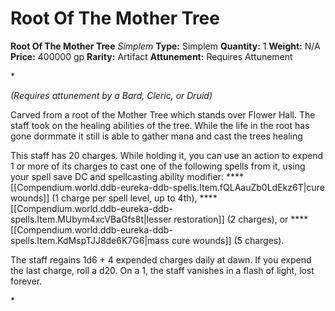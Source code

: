 # Root Of The Mother Tree

**Root Of The Mother Tree**
_Simplem_
**Type:** Simplem
**Quantity:** 1
**Weight:** N/A
**Price:** 400000 gp
**Rarity:** Artifact
**Attunement:** Requires Attunement

*<div class="item-attunement"><i>(Requires attunement by a Bard, Cleric, or Druid)</i><p>Carved from a root of the Mother Tree which stands over Flower Hall. The staff took on the healing abilities of the tree. While the life in the root has gone dormmate it still is able to gather mana and cast the trees healing

This staff has 20 charges. While holding it, you can use an action to expend 1 or more of its charges to cast one of the following spells from it, using your spell save DC and spellcasting ability modifier: ****[[Compendium.world.ddb-eureka-ddb-spells.Item.fQLAauZb0LdEkz6T|cure wounds]] (1 charge per spell level, up to 4th), ****[[Compendium.world.ddb-eureka-ddb-spells.Item.MUbym4xcVBaGfs8t|lesser restoration]] (2 charges), or ****[[Compendium.world.ddb-eureka-ddb-spells.Item.KdMspTJJ8de6K7G6|mass cure wounds]] (5 charges).

The staff regains 1d6 + 4 expended charges daily at dawn. If you expend the last charge, roll a d20. On a 1, the staff vanishes in a flash of light, lost forever.</p>*